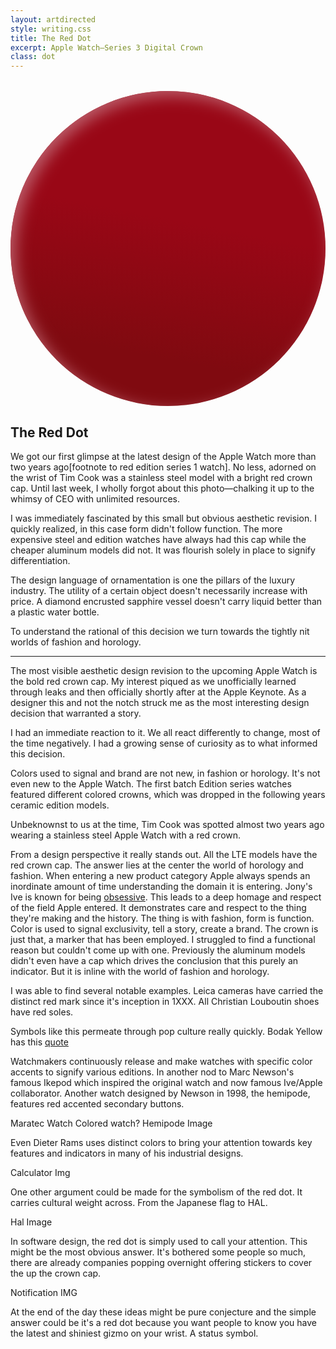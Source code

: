 ```yaml
---
layout: artdirected
style: writing.css
title: The Red Dot
excerpt: Apple Watch—Series 3 Digital Crown
class: dot
---
```


<svg style="display: block; margin-top: 2rem;" xmlns="http://www.w3.org/2000/svg" width="38rem" height="38rem" viewBox="0 0 63 63" xmlns:xlink="http://www.w3.org/1999/xlink">
  <defs>
    <linearGradient id="a" x1="100%" x2="91.6294643%" y1="50%" y2="93.2694692%">
      <stop stop-color="#990716" offset="0%"/>
      <stop stop-color="#800A10" offset="100%"/>
    </linearGradient>
    <circle id="b" cx="31.5" cy="31.5" r="31.5"/>
    <filter id="c" width="106.3%" height="106.3%" x="-3.2%" y="-3.2%" filterUnits="objectBoundingBox">
      <feGaussianBlur stdDeviation="1.5" in="SourceAlpha" result="shadowBlurInner1"/>
      <feOffset dx="1" dy="1" in="shadowBlurInner1" result="shadowOffsetInner1"/>
      <feComposite in="shadowOffsetInner1" in2="SourceAlpha" operator="arithmetic" k2="-1" k3="1" result="shadowInnerInner1"/>
      <feColorMatrix values="0 0 0 0 0.517647059 0 0 0 0 0.129411765 0 0 0 0 0.164705882 0 0 0 0.908910779 0" in="shadowInnerInner1"/>
    </filter>
  </defs>
  <g fill="none" fill-rule="evenodd">
    <use fill="url(#a)" xlink:href="#b"/>
    <use fill="#000" filter="url(#c)" xlink:href="#b"/>
  </g>
</svg>

## The Red Dot

We got our first glimpse at the latest design of the Apple Watch more than two years ago[footnote to red edition series 1 watch]. No less, adorned on the wrist of Tim Cook was a stainless steel model with a bright red crown cap. Until last week, I wholly forgot about this photo—chalking it up to the whimsy of CEO with unlimited resources.

I was immediately fascinated by this small but obvious aesthetic revision. I quickly realized, in this case form didn't follow function. The more expensive steel and edition watches have always had this cap while the cheaper aluminum models did not. It was flourish solely in place to signify differentiation.

The design language of ornamentation is one the pillars of the luxury industry. The utility of a certain object doesn't necessarily increase with price. A diamond encrusted sapphire vessel doesn't carry liquid better than a plastic water bottle.

To understand the rational of this decision we turn towards the tightly nit worlds of fashion and horology.

---



The most visible aesthetic design revision to the upcoming Apple  Watch is the bold red crown cap. My interest piqued as we unofficially learned through leaks and then officially shortly after at the Apple Keynote. As a designer this and not the notch struck me as the most interesting design decision that warranted  a story.

I had an immediate reaction to it. We all react differently to change, most of the time negatively. I had a growing sense of curiosity as to what informed this decision.

Colors used to signal and brand are not new, in fashion or horology. It's not even new to the Apple Watch. The first batch Edition series watches featured different colored crowns, which was dropped in the following years ceramic edition models.

Unbeknownst to us at the time, Tim Cook was spotted almost two years ago wearing a stainless steel Apple Watch with a red crown.

From a design perspective it really stands out. All the LTE models have the red crown cap. The answer lies at the center the world of horology and fashion. When entering a new product category Apple always spends an inordinate amount of time understanding the domain it is entering. Jony's Ive is known for being [obsessive](https://www.wired.com/2015/04/the-apple-watch/). This leads to a deep homage and respect of the field Apple entered. It demonstrates care and respect to the thing they're making and the history. The thing is with fashion, form is function. Color is used to signal exclusivity, tell a story, create a brand. The crown is just that, a marker that has been employed. I struggled to find a functional reason but couldn't come up with one. Previously the aluminum models didn't even have a cap which drives the conclusion that this purely an indicator. But it is inline with the world of fashion and horology.

I was able to find several notable examples. Leica cameras have carried the distinct red mark since it's inception in 1XXX. All Christian Louboutin shoes have red soles.

Symbols like this permeate through pop culture really quickly. Bodak Yellow has this [quote](https://genius.com/12365695)

Watchmakers continuously release and make watches with specific color accents to signify various editions. In another nod to Marc Newson's famous Ikepod which inspired the original watch and now famous Ive/Apple collaborator. Another watch designed by Newson in 1998, the hemipode, features red accented secondary buttons.

Maratec Watch
Colored watch?
Hemipode Image

Even Dieter Rams uses distinct colors to bring your attention towards key features and indicators in many of his industrial designs.

Calculator Img


One other argument could be made for the symbolism of the red dot. It carries cultural weight across. From the Japanese flag to HAL.

Hal Image

In software design, the red dot is simply used to call your attention. This might be the most obvious answer. It's bothered some people so much, there are already companies popping overnight offering stickers to cover the up the crown cap.

Notification IMG

At the end of the day these ideas might be pure conjecture and the simple answer could be it's a red dot because you want people to know you have the latest and shiniest gizmo on your wrist. A status symbol.